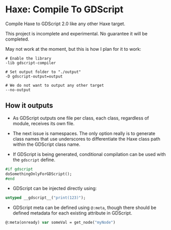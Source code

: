 # Haxe: Compile To GDScript
Compile Haxe to GDScript 2.0 like any other Haxe target.

This project is incomplete and experimental. No guarantee it will be completed.

May not work at the moment, but this is how I plan for it to work:

```hxml
# Enable the library
-lib gdscript-compiler

# Set output folder to "./output"
-D gdscript-output=output

# We do not want to output any other target
--no-output
```

## How it outputs

* As GDScript outputs one file per class, each class, regardless of module, receives its own file.

* The next issue is namespaces. The only option really is to generate class names that use underscores to differentiate the Haxe class path within the GDScript class name.

* If GDScript is being generated, conditional compilation can be used with the `gdscript` define.
```haxe
#if gdscript
doSomethingOnlyForGDScript();
#end
```

* GDScript can be injected directly using:
```haxe
untyped __gdscript__("print(123)");
```

* GDScript meta can be defined using `@:meta`, though there should be defined metadata for each existing attribute in GDScript.
```haxe
@:meta(onready) var someVal = get_node("myNode")
```
